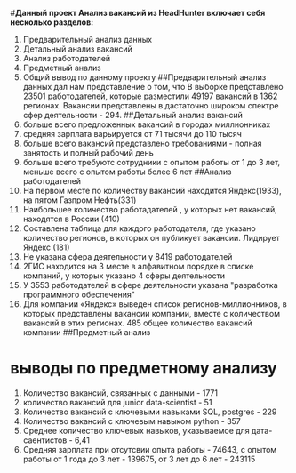 #**Данный проект Анализ вакансий из HeadHunter включает себя несколько разделов:**
1) Предварительный анализ данных
2) Детальный анализ вакансий
3) Анализ работодателей
4) Предметный анализ
5) Общий вывод по данному проекту
##Предварительный анализ данных дал нам представление о том, что 
В выборке представлено 23501 работодателей, которые разместили 49197 вакансий в 1362 регионах. Вакансии представлены в дастаточно широком спектре сфер деятельности - 294.
##Детальный анализ вакансий
1) больше всего  предложенных вакансий в городах миллионниках
2) средняя зарплата варьируется от 71 тысячи до 110 тысяч
3) больше всего вакансий представлено требованиями - полная занятость и полный рабочий день
4) больше всего требуютс сотрудники с опытом работы  от 1 до 3 лет, меньше всего с опытом работы более 6 лет 
##Анализ работодателей
1) На первом месте по количеству вакансий находится Яндекс(1933), на пятом Газпром Нефть(331)
2) Наибольшее количество работадателей , у которых нет вакансий, находятся в России (410)
3) Составлена таблица для каждого работодателя, где указано количество регионов, в которых он публикует вакансии. Лидирует Яндекс (181)
4) Не указана сфера деятельности у 8419 работодателей
5) 2ГИС находится на 3 месте в алфавитном порядке в списке компаний, у которых указано 4 сферы деятельности
6) У 3553 работодателей в сфере деятельности указана "разработка программного обеспечения"
7) Для компании «Яндекс» выведен список регионов-миллионников, в которых представлены вакансии компании, вместе с количеством вакансий в этих регионах.  485 общее количество вакансий компании
##Предметный анализ 
# выводы по предметному анализу
1. Количество вакансий, связанных с данными  - 1771
2. количество вакансий для junior data-scientist - 51
3. Количество вакансий с ключевыми навыками SQL, postgres - 229
4. Количество вакансий с ключевым навыком python - 357
5. Среднее количество ключевых навыков, указываемое для дата-саентистов - 6,41
6. Средняя зарплата при отсутсвии опыта работы - 74643, с опытом работы от 1 года до 3 лет - 139675, от 3 лет до 6 лет - 243115
